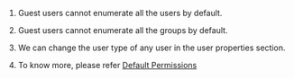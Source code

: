 1. Guest users cannot enumerate all the users by default.

2. Guest users cannot enumerate all the groups by default.

3. We can change the user type of any user in the user properties section.

4. To know more, please refer [Default Permissions](https://learn.microsoft.com/en-us/entra/fundamentals/users-default-permissions)
